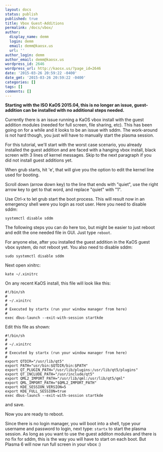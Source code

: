 ```yaml
---
layout: docs
status: publish
published: true
title: Vbox Guest-Additions
permalink: /docs/vbox/
author:
  display_name: demm
  login: demm
  email: demm@kaosx.us
  url: ''
author_login: demm
author_email: demm@kaosx.us
wordpress_id: 2646
wordpress_url: http://kaosx.us/?page_id=2646
date: '2015-03-26 20:59:22 -0400'
date_gmt: '2015-03-26 20:59:22 -0400'
categories: []
tags: []
comments: []
---
```

**Starting with the ISO KaOS 2015.04, this is no longer an issue, guest-addition can be installed with no additional steps needed.**

Currently there is an issue running a KaOS vbox install with the guest addition modules (needed for full screen, file sharing, etc).
This has been going on for a while and it looks to be an issue with sddm.
The work-around is not hard though, you just will have to manually start the plasma session.

For this tutorial, we'll start with the worst case scenario, you already installed the guest addition and are faced with a hanging vbox install, black screen with 3 lines of kernel messages. Skip to the next paragraph if you did not install guest additions yet.

When grub starts, hit 'e', that will give you the option to edit the kernel line used for booting.

Scroll down (arrow down key) to the line that ends with "quiet", use the right arrow key to get to that word, and replace "quiet" with "1".

Use Ctrl-x to let grub start the boot process. This will result now in an emergency shell were you login as root user. Here you need to disable sddm:

```
systemctl disable sddm
```

The following steps you can do here too, but might be easier to just reboot and edit the one needed file in GUI. Just type `reboot`.

For anyone else, after you installed the guest addition in the KaOS guest vbox system, do not reboot yet. You also need to disable sddm:

```
sudo systemctl disable sddm
```

Next open xinitrc:

```
kate ~/.xinitrc
```

On any recent KaOS install, this file will look like this:


```
#!/bin/sh
#
# ~/.xinitrc
#
# Executed by startx (run your window manager from here)
#
exec dbus-launch --exit-with-session startkde
```

Edit this file as shown:

```
#!/bin/sh
#
# ~/.xinitrc
#
# Executed by startx (run your window manager from here)
#
export QTDIR="/usr/lib/qt5"
export PATH="usr/bin:$QTDIR/bin:$PATH"
export QT_PLUGIN_PATH="/usr/lib/plugins:/usr/lib/qt5/plugins"
export QT_INCLUDE_PATH="/usr/include/qt5"
export QML2_IMPORT_PATH="/usr/lib/qml:/usr/lib/qt5/qml"
export QML_IMPORT_PATH="$QML2_IMPORT_PATH"
export KDE_SESSION_VERSION=5
export KDE_FULL_SESSION=true
exec dbus-launch --exit-with-session startkde
```

and save.

Now you are ready to reboot.

Since there is no login manager, you will boot into a shell, type your username and password to login, next type:
`startx`
to start the plasma session. As long as you want to use the guest additon modules and there is no fix for sddm, this is the way you will have to start on each boot.
But Plasma 6 will now run full screen in your vbox :)
